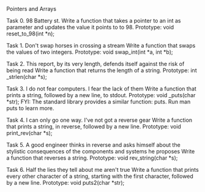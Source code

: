 Pointers and Arrays

Task 0. 98 Battery st.
Write a function that takes a pointer to an int as parameter and updates the value it points to to 98.
	Prototype: void reset_to_98(int *n);

Task 1. Don't swap horses in crossing a stream
Write a function that swaps the values of two integers.
	Prototype: void swap_int(int *a, int *b);

Task 2. This report, by its very length, defends itself against the risk of being read
Write a function that returns the length of a string.
	Prototype: int _strlen(char *s);

Task 3. I do not fear computers. I fear the lack of them
Write a function that prints a string, followed by a new line, to stdout.
	Prototype: void _puts(char *str);
	FYI: The standard library provides a similar function: puts. Run man puts to learn more.

Task 4. I can only go one way. I've not got a reverse gear
Write a function that prints a string, in reverse, followed by a new line.
	Prototype: void print_rev(char *s);

Task 5. A good engineer thinks in reverse and asks himself about the stylistic consequences of the components and systems he proposes
Write a function that reverses a string.
	Prototype: void rev_string(char *s);
	
Task 6. Half the lies they tell about me aren't true
Write a function that prints every other character of a string, starting with the first character, followed by a new line.
	Prototype: void puts2(char *str);
